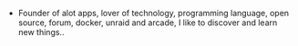 - Founder of alot apps, lover of technology, programming language, open source, forum, docker, unraid and arcade, I like to discover and learn new things..
  <br>












































































































































































































































































































































































































































































































































































































































































































































































































































































































































































































































































































































































































































































































































































































































































































































































































































































































































































































































































































































































































































































































































































































































































